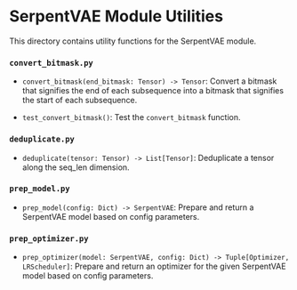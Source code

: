 # SerpentVAE Module Utilities

This directory contains utility functions for the SerpentVAE module.

### `convert_bitmask.py`
- `convert_bitmask(end_bitmask: Tensor) -> Tensor`: Convert a bitmask that signifies the end of each subsequence into a bitmask that signifies the start of each subsequence.

- `test_convert_bitmask()`: Test the `convert_bitmask` function.

### `deduplicate.py`
- `deduplicate(tensor: Tensor) -> List[Tensor]`: Deduplicate a tensor along the seq_len dimension.

### `prep_model.py`
- `prep_model(config: Dict) -> SerpentVAE`: Prepare and return a SerpentVAE model based on config parameters.

### `prep_optimizer.py`
- `prep_optimizer(model: SerpentVAE, config: Dict) -> Tuple[Optimizer, LRScheduler]`: Prepare and return an optimizer for the given SerpentVAE model based on config parameters.

